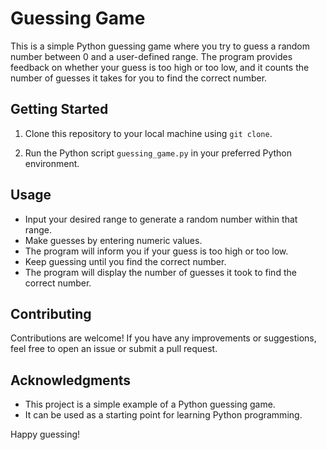 # Guessing Game

This is a simple Python guessing game where you try to guess a random number between 0 and a user-defined range. The program provides feedback on whether your guess is too high or too low, and it counts the number of guesses it takes for you to find the correct number.

## Getting Started

1. Clone this repository to your local machine using `git clone`.

2. Run the Python script `guessing_game.py` in your preferred Python environment.


## Usage

- Input your desired range to generate a random number within that range.
- Make guesses by entering numeric values.
- The program will inform you if your guess is too high or too low.
- Keep guessing until you find the correct number.
- The program will display the number of guesses it took to find the correct number.

## Contributing

Contributions are welcome! If you have any improvements or suggestions, feel free to open an issue or submit a pull request.


## Acknowledgments

- This project is a simple example of a Python guessing game.
- It can be used as a starting point for learning Python programming.

Happy guessing!
